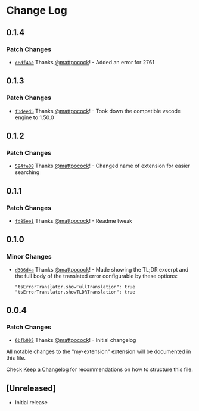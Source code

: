 # Change Log

## 0.1.4

### Patch Changes

- [`c8df4ae`](https://github.com/mattpocock/ts-error-translator/commit/c8df4aee5f9ff82eb53d0ed9670de81530f35da4) Thanks [@mattpocock](https://github.com/mattpocock)! - Added an error for 2761

## 0.1.3

### Patch Changes

- [`f3deed5`](https://github.com/mattpocock/ts-error-translator/commit/f3deed5851372a44f38277c3c9d32f2f22d644a3) Thanks [@mattpocock](https://github.com/mattpocock)! - Took down the compatible vscode engine to 1.50.0

## 0.1.2

### Patch Changes

- [`594fe08`](https://github.com/mattpocock/ts-error-translator/commit/594fe088353476d24129721a803f9b1f2f4fa6b5) Thanks [@mattpocock](https://github.com/mattpocock)! - Changed name of extension for easier searching

## 0.1.1

### Patch Changes

- [`fd85ee1`](https://github.com/mattpocock/ts-error-translator/commit/fd85ee18d20c302fa828d0b4646abf1b82e18a15) Thanks [@mattpocock](https://github.com/mattpocock)! - Readme tweak

## 0.1.0

### Minor Changes

- [`d306d4a`](https://github.com/mattpocock/ts-error-translator/commit/d306d4ab7c79e3667d23113f7d40debd8403f5c0) Thanks [@mattpocock](https://github.com/mattpocock)! - Made showing the TL;DR excerpt and the full body of the translated error configurable by these options:

  `"tsErrorTranslator.showFullTranslation": true`
  `"tsErrorTranslator.showTLDRTranslation": true`

## 0.0.4

### Patch Changes

- [`6bfb005`](https://github.com/mattpocock/ts-error-translator/commit/6bfb0053a0595fb617f9a2a4379ed505740ef211) Thanks [@mattpocock](https://github.com/mattpocock)! - Initial changelog

All notable changes to the "my-extension" extension will be documented in this file.

Check [Keep a Changelog](http://keepachangelog.com/) for recommendations on how to structure this file.

## [Unreleased]

- Initial release

